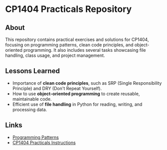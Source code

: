 
# CP1404 Practicals Repository

## About
This repository contains practical exercises and solutions for CP1404, focusing on programming patterns, clean code principles, and object-oriented programming. It also includes several tasks showcasing file handling, class usage, and project management.

## Lessons Learned
- Importance of **clean code principles**, such as SRP (Single Responsibility Principle) and DRY (Don't Repeat Yourself).
- How to use **object-oriented programming** to create reusable, maintainable code.
- Efficient use of **file handling** in Python for reading, writing, and processing data.

## Links
- [Programming Patterns](https://github.com/CP1404/Programming-Patterns)
- [CP1404 Practicals Instructions](https://github.com/CP1404/Practicals)
